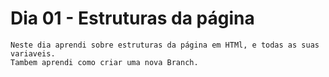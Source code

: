 # Dia 01 - Estruturas da página
    Neste dia aprendi sobre estruturas da página em HTMl, e todas as suas variaveis.
    Tambem aprendi como criar uma nova Branch. 